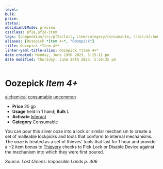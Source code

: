 ```yaml
---
level:
bulk:
price:
status:
obsidianUIMode: preview
cssclass: pf2e,pf2e-item
tags: [compendium/src/pf2e/loil, item/category/consumable, trait/alchemical, trait/consumable, trait/uncommon]
aliases: [Oozepick *Item 4+*, "Oozepick"]
title: Oozepick *Item 4+*
linter-yaml-title-alias: Oozepick *Item 4+*
date created: Monday, June 19th 2023, 5:15:11 pm
date modified: Thursday, June 29th 2023, 5:30:35 pm
---
```


# Oozepick *Item 4+*

[alchemical](rules/traits/alchemical.md) [consumable](rules/traits/consumable.md) [uncommon](rules/traits/uncommon.md)  

- **Price** 20 gp
- **Usage** held in 1 hand; **Bulk** L
- **Activate** [Interact](rules/actions/interact.md)
- **Category** Consumable

You can pour this silver ooze into a lock or similar mechanism to create a set of malleable lockpicks and tools that conform to internal mechanisms. The ooze is treated as a set of thieves' tools that last for 1 hour and provide a +2 item bonus to [Thievery](compendium/skills.md#Thievery) checks to Pick Lock or Disable Device against the mechanism into which they were first poured.

*Source: Lost Omens: Impossible Lands p. 306*
